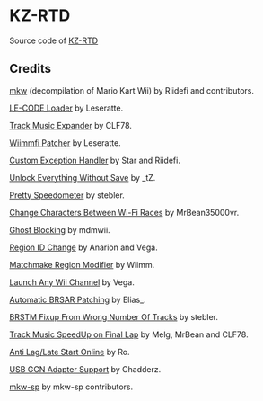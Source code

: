 # KZ-RTD

Source code of [KZ-RTD](https://wiki.tockdom.com/wiki/KZ_Random_Texture_Distribution)

## Credits

[mkw](https://github.com/riidefi/mkw) (decompilation of Mario Kart Wii) by Riidefi and contributors.

[LE-CODE Loader](https://mariokartwii.com/showthread.php?tid=1622) by Leseratte.

[Track Music Expander](https://mariokartwii.com/showthread.php?tid=1881) by CLF78.

[Wiimmfi Patcher](https://mariokartwii.com/showthread.php?tid=1607) by Leseratte.

[Custom Exception Handler](https://mariokartwii.com/showthread.php?tid=1032) by Star and Riidefi.

[Unlock Everything Without Save](https://mariokartwii.com/showthread.php?tid=1736) by _tZ.

[Pretty Speedometer](https://mariokartwii.com/showthread.php?tid=1730) by stebler.

[Change Characters Between Wi-Fi Races](https://youtu.be/asH2uPN1pGA) by MrBean35000vr.

[Ghost Blocking](https://mariokartwii.com/showthread.php?tid=349) by mdmwii.

[Region ID Change](https://mariokartwii.com/showthread.php?tid=93) by Anarion and Vega.

[Matchmake Region Modifier](https://szs.wiimm.de/) by Wiimm.

[Launch Any Wii Channel](https://mariokartwii.com/showthread.php?tid=1168) by Vega.

[Automatic BRSAR Patching](https://youtu.be/y2tOmsdoBjw) by Elias_.

[BRSTM Fixup From Wrong Number Of Tracks](https://github.com/mkw-sp/mkw-sp/blob/debb1843a084c3a7a958c96d2348ce08ed86764e/payload/nw4r/snd/StrmFileReader.cc#L5) by stebler.

[Track Music SpeedUp on Final Lap](https://mariokartwii.com/showthread.php?tid=1948) by Melg, MrBean and CLF78.

[Anti Lag/Late Start Online](https://mariokartwii.com/showthread.php?tid=2318) by Ro.

[USB GCN Adapter Support](https://github.com/Chadderz121/wup-028-bslug) by Chadderz.

[mkw-sp](https://github.com/mkw-sp/mkw-sp) by mkw-sp contributors.